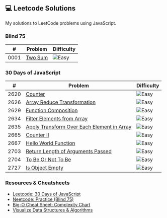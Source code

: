## 💻 Leetcode Solutions

My solutions to LeetCode problems using JavaScript.

### Blind 75

| #    | Problem                   | Difficulty                                        |
| ---- | ------------------------- | ------------------------------------------------- |
| 0001 | [Two Sum](./0001-two-sum) | ![Easy](https://img.shields.io/badge/Easy-4eb247) |

### 30 Days of JavaScript

| #    | Problem                                                                                         | Difficulty                                        |
| ---- | ----------------------------------------------------------------------------------------------- | ------------------------------------------------- |
| 2620 | [Counter](./2620-counter)                                                                       | ![Easy](https://img.shields.io/badge/Easy-4eb247) |
| 2626 | [Array Reduce Transformation](./2626-array-reduce-transformation)                               | ![Easy](https://img.shields.io/badge/Easy-4eb247) |
| 2629 | [Function Composition](./2629-function-composition)                                             | ![Easy](https://img.shields.io/badge/Easy-4eb247) |
| 2634 | [Filter Elements from Array](./2634-filter-elements-from-array)                                 | ![Easy](https://img.shields.io/badge/Easy-4eb247) |
| 2635 | [Apply Transform Over Each Element in Array](./2635-apply-transform-over-each-element-in-array) | ![Easy](https://img.shields.io/badge/Easy-4eb247) |
| 2665 | [Counter II](./2665-counter-ii)                                                                 | ![Easy](https://img.shields.io/badge/Easy-4eb247) |
| 2667 | [Hello World Function](./2667-hello-world-function)                                             | ![Easy](https://img.shields.io/badge/Easy-4eb247) |
| 2703 | [Return Length of Arguments Passed](./2703-return-length-of-arguments-passed)                   | ![Easy](https://img.shields.io/badge/Easy-4eb247) |
| 2704 | [To Be Or Not To Be](./2704-to-be-or-not-to-be)                                                 | ![Easy](https://img.shields.io/badge/Easy-4eb247) |
| 2727 | [Is Object Empty](./2727-is-object-empty)                                                       | ![Easy](https://img.shields.io/badge/Easy-4eb247) |

### Resources & Cheatsheets

- [Leetcode: 30 Days of JavaScript](https://leetcode.com/studyplan/30-days-of-javascript/)
- [Neetcode: Practice (Blind 75)](https://neetcode.io/practice)
- [Big-O Cheat Sheet: Complexity Chart](https://www.bigocheatsheet.com/)
- [Visualize Data Structures & Algorithms](https://visualgo.net/en)
